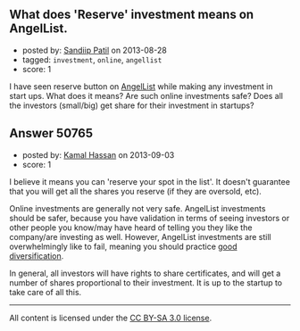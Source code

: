 ## What does 'Reserve' investment means on AngelList.

- posted by: [Sandiip Patil](https://stackexchange.com/users/-1/27504-sandiip-patil) on 2013-08-28
- tagged: `investment`, `online`, `angellist`
- score: 1

I have seen reserve button on [AngelList][1] while making any investment in start ups. What does it means?  Are such online investments safe?
Does all the investors (small/big) get share for their investment in startups?


  [1]: http://angel.co


## Answer 50765

- posted by: [Kamal Hassan](https://stackexchange.com/users/-1/27332-kamal-hassan) on 2013-09-03
- score: 1

<p>I believe it means you can 'reserve your spot in the list'. It doesn't guarantee that you will get all the shares you reserve (if they are oversold, etc).</p>

<p>Online investments are generally not very safe. AngelList investments should be safer, because you have validation in terms of seeing investors or other people you know/may have heard of telling you they like the company/are investing as well. However, AngelList investments are still overwhelmingly like to fail, meaning you should practice <a href="http://blog.venturelynx.com/2013/08/10/a-tip-for-angel-investors/" rel="nofollow">good diversification</a>.</p>

<p>In general, all investors will have rights to share certificates, and will get a number of shares proportional to their investment. It is up to the startup to take care of all this.</p>




---

All content is licensed under the [CC BY-SA 3.0 license](https://creativecommons.org/licenses/by-sa/3.0/).
